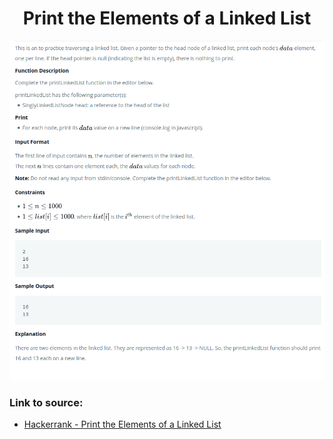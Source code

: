 <h1 align="center">Print the Elements of a Linked List</h1>

![alt text](https://github.com/matthew01lokiet/Algorithmic-exercises/blob/main/z_description_images/Linked%20List/print_the_elements_of_a_linked_list.png?raw=true)

### Link to source: 
- <a href="https://www.hackerrank.com/challenges/print-the-elements-of-a-linked-list/problem">Hackerrank - Print the Elements of a Linked List</a>

